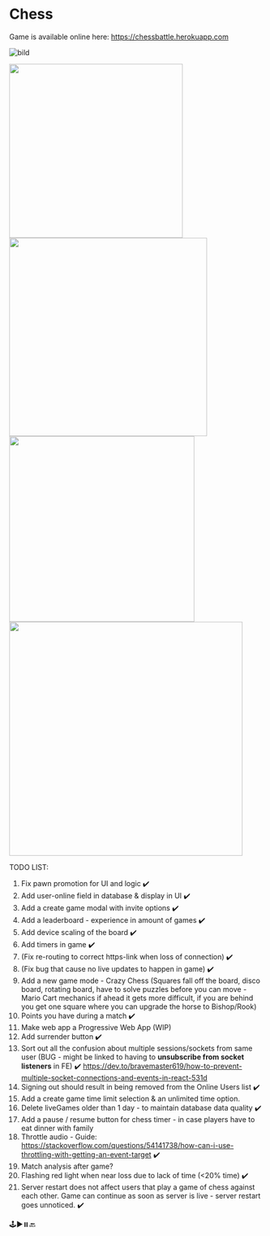 # Chess

Game is available online here: https://chessbattle.herokuapp.com

![bild](https://user-images.githubusercontent.com/42782387/134075059-34b31eac-2c56-4468-8585-f90f7980e200.png)

<p float="left">
<img src="https://user-images.githubusercontent.com/42782387/134075012-e344be22-49fc-4d95-aed9-8b064a79909a.png" width="342" />
  <img src="https://user-images.githubusercontent.com/42782387/134074848-bc23ccf3-c178-4333-b256-6e02fc0b4898.png" width="390" />
  <img src="https://user-images.githubusercontent.com/42782387/134074992-e7e3917c-96cf-4ef8-8fd6-145501b22711.png" width="365" /> 
  <img src="https://user-images.githubusercontent.com/42782387/134975449-b8f8cd94-a71d-4b41-8454-29e3197b6ab7.png" width="460" /> 
</p>

TODO LIST:

1. Fix pawn promotion for UI and logic ✔️
2. Add user-online field in database & display in UI ✔️
3. Add a create game modal with invite options ✔️
4. Add a leaderboard - experience in amount of games ✔️
5. Add device scaling of the board ✔️
6. Add timers in game ✔️
7. (Fix re-routing to correct https-link when loss of connection) ✔️
8. (Fix bug that cause no live updates to happen in game) ✔️
9. Add a new game mode - Crazy Chess (Squares fall off the board, disco board, rotating board, have
   to solve puzzles before you can move - Mario Cart mechanics if ahead it gets more difficult, if
   you are behind you get one square where you can upgrade the horse to Bishop/Rook)
10. Points you have during a match ✔️
11. Make web app a Progressive Web App (WIP)
12. Add surrender button ✔️
13. Sort out all the confusion about multiple sessions/sockets from same user (BUG - might be
    linked to having to **unsubscribe from socket listeners** in FE) ✔️
    https://dev.to/bravemaster619/how-to-prevent-multiple-socket-connections-and-events-in-react-531d
14. Signing out should result in being removed from the Online Users list ✔️
15. Add a create game time limit selection & an unlimited time option.
16. Delete liveGames older than 1 day - to maintain database data quality ✔️
17. Add a pause / resume button for chess timer - in case players have to eat dinner with family
18. Throttle audio - Guide:
    https://stackoverflow.com/questions/54141738/how-can-i-use-throttling-with-getting-an-event-target
    ✔️
19. Match analysis after game?
20. Flashing red light when near loss due to lack of time (<20% time) ✔️
21. Server restart does not affect users that play a game of chess against each other. Game can
    continue as soon as server is live - server restart goes unnoticed. ✔️

🕹️▶️⏸️🔙
